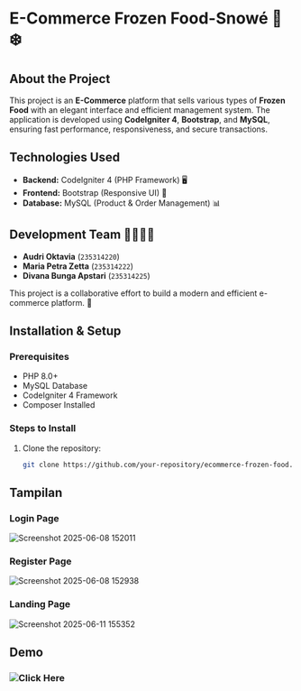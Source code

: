 # E-Commerce Frozen Food-Snowé 🛒❄️

## About the Project
This project is an **E-Commerce** platform that sells various types of **Frozen Food** with an elegant interface and efficient management system. The application is developed using **CodeIgniter 4**, **Bootstrap**, and **MySQL**, ensuring fast performance, responsiveness, and secure transactions.

## Technologies Used
- **Backend:** CodeIgniter 4 (PHP Framework) 🖥️  
- **Frontend:** Bootstrap (Responsive UI) 🎨  
- **Database:** MySQL (Product & Order Management) 📊  

## Development Team 👨‍💻👩‍💻
- **Audri Oktavia** (`235314220`)  
- **Maria Petra Zetta** (`235314222`)  
- **Divana Bunga Apstari** (`235314225`)  

This project is a collaborative effort to build a modern and efficient e-commerce platform. 🚀

## Installation & Setup
### Prerequisites
- PHP 8.0+
- MySQL Database
- CodeIgniter 4 Framework
- Composer Installed

### Steps to Install
1. Clone the repository:
   ```bash
   git clone https://github.com/your-repository/ecommerce-frozen-food.git

## Tampilan
### Login Page
![Screenshot 2025-06-08 152011](https://github.com/user-attachments/assets/14a9a383-76bb-4102-a804-f81e4c4a2847)
### Register Page
![Screenshot 2025-06-08 152938](https://github.com/user-attachments/assets/cb24fed4-7cf5-4d66-8438-ea55b18115a0)
### Landing Page
![Screenshot 2025-06-11 155352](https://github.com/user-attachments/assets/af3d3899-9c62-4d8e-835b-7878f54eb08e)

## Demo 
### ![Click Here](https://drive.google.com/file/d/1c7tAtCcspvaCu8A2oCTQHmlqGa0qZ899/view?usp=sharing)



